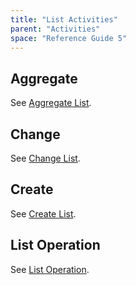 ```yaml
---
title: "List Activities"
parent: "Activities"
space: "Reference Guide 5"
---
```

## Aggregate

See [Aggregate List](Aggregate+List).

## Change

See [Change List](Change+List).

## Create

See [Create List](Create+List).

## List Operation

See [List Operation](List+Operation).
